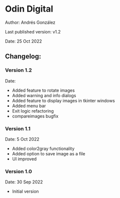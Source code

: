 # Odin Digital
Author: Andrés González

Last published version: v1.2

Date: 25 Oct 2022

## Changelog:

### Version 1.2
Date:
- Added feature to rotate images
- Added warning and info dialogs
- Added feature to display images in tkinter windows
- Added menu bar
- Exit logic refactoring
- compareimages bugfix

### Version 1.1
Date: 5 Oct 2022
- Added color2gray functionality
- Added option to save image as a file
- UI improved

### Version 1.0
Date: 30 Sep 2022
- Initial version
